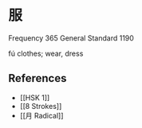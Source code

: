 # 服
Frequency 365
General Standard 1190

fú
clothes; wear, dress

## References
- [[HSK 1]]
- [[8 Strokes]]
- [[月 Radical]]